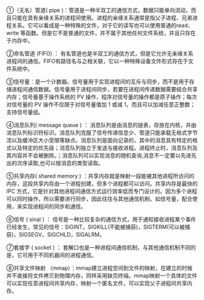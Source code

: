 ①（无名）管道( pipe )：管道是一种半双工的通信方式，数据只能单向流动，而且只能在具有亲缘关系的进程间使用。进程的亲缘关系通常是指父子进程、兄弟进程关系。它可以看成是一种特殊的文件，对于它的读写也可以使用普通的read、write 等函数。但是它不是普通的文件，并不属于其他任何文件系统，并且只存在于内存中。

②命名管道 (FIFO) ： 有名管道也是半双工的通信方式，但是它允许无亲缘关系进程间的通信。FIFO有路径名与之相关联，它以一种特殊设备文件形式存在于文件系统中。

③信号量：是一个计数器。信号量用于实现进程间的互斥与同步，而不是用于存储进程间通信数据。信号量用于进程间同步，若要在进程间传递数据需要结合共享内存；信号量基于操作系统的 PV 操作，程序对信号量的操作都是原子操作；每次对信号量的 PV 操作不仅限于对信号量值加 1 或减 1，而且可以加减任意正整数；支持信号量组。

④消息队列( message queue ) ： 消息队列是由消息的链表，存放在内核，并由消息队列标识符标识。消息队列克服了信号传递信息少、管道只能承载无格式字节流以及缓冲区大小受限等缺点。消息队列是面向记录的，其中的消息具有特定的格式以及特定的优先级；消息队列独立于发送与接收进程。进程终止时，消息队列及其内容并不会被删除。；消息队列可以实现消息的随机查询,消息不一定要以先进先出的次序读取,也可以按消息的类型读取。

⑤共享内存( shared memory ) ：共享内存就是映射一段能被其他进程所访问的内存，这段共享内存由一个进程创建，但多个进程都可以访问。共享内存是最快的 IPC 方式，它是针对其他进程间通信方式运行效率低而专门设计的。因为多个进程可以同时操作，所以需要进行同步，因此往往与其他通信机制，如信号量，配合使用，来实现进程间的同步和通信。

⑥信号 ( sinal ) ： 信号是一种比较复杂的通信方式，用于通知接收进程某个事件已经发生，常见的信号：SIGINT，SIGKILL(不能被捕获)，SIGTERM(可以被捕获)，SIGSEGV，SIGCHLD，SIGALRM。

⑦套接字 ( socket ) ： 套解口也是一种进程间通信机制，与其他通信机制不同的是，它可用于不同机器间的进程通信。

⑧共享文件映射 （mmap）：mmap建立进程空间到文件的映射，在建立的时候并不直接将文件拷贝到物理内存，同样采用缺页终端。mmap映射一个具体的文件可以实现任意进程间共享内存，映射一个匿名文件，可以实现父子进程间共享内存。